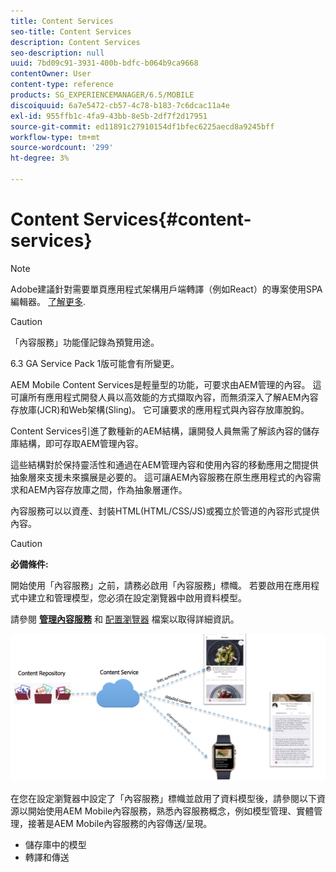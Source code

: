 ```yaml
---
title: Content Services
seo-title: Content Services
description: Content Services
seo-description: null
uuid: 7bd09c91-3931-400b-bdfc-b064b9ca9668
contentOwner: User
content-type: reference
products: SG_EXPERIENCEMANAGER/6.5/MOBILE
discoiquuid: 6a7e5472-cb57-4c78-b183-7c6dcac11a4e
exl-id: 955ffb1c-4fa9-43bb-8e5b-2df7f2d17951
source-git-commit: ed11891c27910154df1bfec6225aecd8a9245bff
workflow-type: tm+mt
source-wordcount: '299'
ht-degree: 3%

---
```


# Content Services{#content-services}

>[!NOTE]
>
>Adobe建議針對需要單頁應用程式架構用戶端轉譯（例如React）的專案使用SPA編輯器。 [了解更多](/help/sites-developing/spa-overview.md).

>[!CAUTION]
>
>「內容服務」功能僅記錄為預覽用途。
>
>6.3 GA Service Pack 1版可能會有所變更。

AEM Mobile Content Services是輕量型的功能，可要求由AEM管理的內容。 這可讓所有應用程式開發人員以高效能的方式擷取內容，而無須深入了解AEM內容存放庫(JCR)和Web架構(Sling)。 它可讓要求的應用程式與內容存放庫脫鈎。

Content Services引進了數種新的AEM結構，讓開發人員無需了解該內容的儲存庫結構，即可存取AEM管理內容。

這些結構對於保持靈活性和通過在AEM管理內容和使用內容的移動應用之間提供抽象層來支援未來擴展是必要的。 這可讓AEM內容服務在原生應用程式的內容需求和AEM內容存放庫之間，作為抽象層運作。

內容服務可以以資產、封裝HTML(HTML/CSS/JS)或獨立於管道的內容形式提供內容。

>[!CAUTION]
>
>**必備條件:**
>
>開始使用「內容服務」之前，請務必啟用「內容服務」標幟。 若要啟用在應用程式中建立和管理模型，您必須在設定瀏覽器中啟用資料模型。
>
>請參閱 **[管理內容服務](/help/mobile/developing-content-services.md)** 和 [配置瀏覽器](/help/sites-administering/configurations.md) 檔案以取得詳細資訊。

![chlimage_1-143](assets/chlimage_1-143.png)

在您在設定瀏覽器中設定了「內容服務」標幟並啟用了資料模型後，請參閱以下資源以開始使用AEM Mobile內容服務，熟悉內容服務概念，例如模型管理、實體管理，接著是AEM Mobile內容服務的內容傳送/呈現。

* 儲存庫中的模型
* 轉譯和傳送
